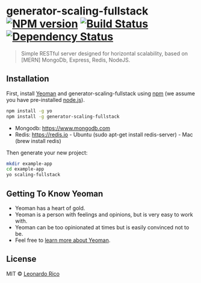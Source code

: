# generator-scaling-fullstack [![NPM version][npm-image]][npm-url] [![Build Status][travis-image]][travis-url] [![Dependency Status][daviddm-image]][daviddm-url]
> Simple RESTful server designed for horizontal scalability, based on [MERN] MongoDb, Express, Redis, NodeJS.

## Installation

First, install [Yeoman](http://yeoman.io) and generator-scaling-fullstack using [npm](https://www.npmjs.com/) (we assume you have pre-installed [node.js](https://nodejs.org/)).

```bash
npm install -g yo
npm install -g generator-scaling-fullstack
```
- Mongodb: <https://www.mongodb.com>
- Redis: <https://redis.io> - Ubuntu (sudo apt-get install redis-server) - Mac (brew install redis)

Then generate your new project:

```bash
mkdir example-app
cd example-app
yo scaling-fullstack
```

## Getting To Know Yeoman

 * Yeoman has a heart of gold.
 * Yeoman is a person with feelings and opinions, but is very easy to work with.
 * Yeoman can be too opinionated at times but is easily convinced not to be.
 * Feel free to [learn more about Yeoman](http://yeoman.io/).

## License

MIT © [Leonardo Rico](https://github.com/kevoj/generator-scaling-fullstack/blob/master/LICENSE)


[npm-image]: https://badge.fury.io/js/generator-scaling-fullstack.svg
[npm-url]: https://npmjs.org/package/generator-scaling-fullstack
[travis-image]: https://travis-ci.org/kevoj/generator-scaling-fullstack.svg?branch=master
[travis-url]: https://travis-ci.org/kevoj/generator-scaling-fullstack
[daviddm-image]: https://david-dm.org/kevoj/generator-scaling-fullstack.svg?theme=shields.io
[daviddm-url]: https://david-dm.org/kevoj/generator-scaling-fullstack
